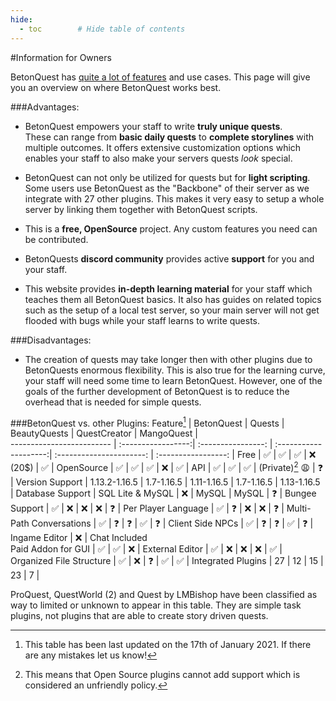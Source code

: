 ```yaml
---
hide:
  - toc        # Hide table of contents
---
```

#Information for Owners

BetonQuest has [quite a lot of features](Features.md) and use cases. This page will give you an overview on where BetonQuest works best. 

###Advantages:

* BetonQuest empowers your staff to write **truly unique quests**.    
  These can range from **basic daily quests** to **complete storylines** with multiple outcomes.
  It offers extensive customization options which enables your staff to also make your servers quests *look* special.

* BetonQuest can not only be utilized for quests but for **light scripting**. Some users use BetonQuest as the "Backbone" of 
  their server as we integrate with 27 other plugins. This makes it very easy to setup a whole server by linking 
  them together with BetonQuest scripts.
  
* This is a **free, OpenSource** project. Any custom features you need can be contributed.

* BetonQuests **discord community** provides active **support** for you and your staff.

* This website provides **in-depth learning material** for your staff which teaches them all BetonQuest basics.
  It also has guides on related topics such as the setup of a local test server,
  so your main server will not get flooded with bugs while your staff learns to write quests.
  
###Disadvantages:

* The creation of quests may take longer then with other plugins due to BetonQuests enormous flexibility.
  This is also true for the learning curve, your staff will need some time to learn BetonQuest.
  However, one of the goals of the further development of BetonQuest is to reduce the overhead that is needed for simple quests.

###BetonQuest vs. other Plugins:
Feature[^1]               | BetonQuest         | Quests                               | BeautyQuests          | QuestCreator             | MangoQuest          |  
------------------------- | :-----------------:| :----------------:                   | :--------------------:| :----------------------: | :-----------------: |
Free                      | :white_check_mark: | :white_check_mark:                   | :white_check_mark:    | :x:  (20$)               | :white_check_mark:  |
OpenSource                | :white_check_mark: | :white_check_mark:                   | :white_check_mark:    | :x:                      | :white_check_mark:  |
API                       | :white_check_mark: | :white_check_mark:                   | :white_check_mark:    | (Private)[^2] :weary:    | :question:          |
Version Support           | 1.13.2-1.16.5      | 1.7-1.16.5                           | 1.11-1.16.5           | 1.7-1.16.5               | 1.13-1.16.5         | 
Database Support          | SQL Lite & MySQL   | :x:                                  | MySQL                 | MySQL                    | :question:          |
Bungee Support            | :white_check_mark: | :x:                                  | :x:                   | :x:                      | :question:          |
Per Player Language       | :white_check_mark: | :question:                           | :x:                   | :x:                      | :question:          |
Multi-Path Conversations  | :white_check_mark: | :question:                           | :question:            | :white_check_mark:       | :question:          |
Client Side NPCs          | :white_check_mark: | :question:                           | :question:            | :white_check_mark:       | :question:          |
Ingame Editor             | :x:                | Chat Included <br />Paid Addon for GUI | :white_check_mark:     | :white_check_mark:       | :x:                 |
External Editor           | :white_check_mark: | :x:                                  | :x:                   | :x:                      | :white_check_mark:  |
Organized File Structure  | :white_check_mark: | :x:                                  | :question:            | :white_check_mark:       | :white_check_mark:  |
Integrated Plugins        | 27                 | 12                                   | 15                    | 23                       | 7                   |

ProQuest, QuestWorld (2) and Quest by LMBishop have been classified as way to limited or unknown to appear in this table. They are simple task plugins,
not plugins that are able to create story driven quests.

[^1]: This table has been last updated on the 17th of January 2021. If there are any mistakes let us know!
[^2]: This means that Open Source plugins cannot add support which is considered an unfriendly policy.
